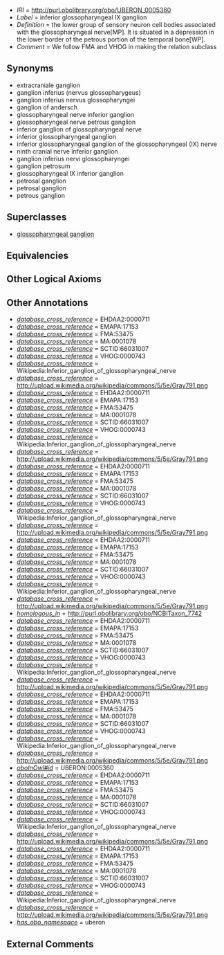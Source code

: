  * *IRI* = http://purl.obolibrary.org/obo/UBERON_0005360
 * *Label* = inferior glossopharyngeal IX ganglion
 * *Definition* = the lower group of sensory neuron cell bodies associated with the glossopharyngeal nerve[MP]. It is situated in a depression in the lower border of the petrous portion of the temporal bone[WP].
 * *Comment* = We follow FMA and VHOG in making the relation subclass

## Synonyms

 * extracraniale ganglion
 * ganglion inferius (nervus glossopharygeus)
 * ganglion inferius nervus glossopharyngei
 * ganglion of andersch
 * glossopharyngeal nerve inferior ganglion
 * glossopharyngeal nerve petrous ganglion
 * inferior ganglion of glossopharyngeal nerve
 * inferior glossopharyngeal ganglion
 * inferior glossopharyngeal ganglion of the glossopharyngeal (IX) nerve
 * ninth cranial nerve inferior ganglion
 * ganglion inferius nervi glossopharyngei
 * ganglion petrosum
 * glossopharyngeal IX inferior ganglion
 * petrosal ganglion
 * petrosal ganglion
 * petrous ganglion

## Superclasses

 * [glossopharyngeal ganglion](../../UBERON/01/UBERON_0001701.md)

## Equivalencies


## Other Logical Axioms


## Other Annotations

 * *[database_cross_reference](../../ef/oboInOwl#hasDbXref.md)* = EHDAA2:0000711
 * *[database_cross_reference](../../ef/oboInOwl#hasDbXref.md)* = EMAPA:17153
 * *[database_cross_reference](../../ef/oboInOwl#hasDbXref.md)* = FMA:53475
 * *[database_cross_reference](../../ef/oboInOwl#hasDbXref.md)* = MA:0001078
 * *[database_cross_reference](../../ef/oboInOwl#hasDbXref.md)* = SCTID:66031007
 * *[database_cross_reference](../../ef/oboInOwl#hasDbXref.md)* = VHOG:0000743
 * *[database_cross_reference](../../ef/oboInOwl#hasDbXref.md)* = Wikipedia:Inferior_ganglion_of_glossopharyngeal_nerve
 * *[database_cross_reference](../../ef/oboInOwl#hasDbXref.md)* = http://upload.wikimedia.org/wikipedia/commons/5/5e/Gray791.png
 * *[database_cross_reference](../../ef/oboInOwl#hasDbXref.md)* = EHDAA2:0000711
 * *[database_cross_reference](../../ef/oboInOwl#hasDbXref.md)* = EMAPA:17153
 * *[database_cross_reference](../../ef/oboInOwl#hasDbXref.md)* = FMA:53475
 * *[database_cross_reference](../../ef/oboInOwl#hasDbXref.md)* = MA:0001078
 * *[database_cross_reference](../../ef/oboInOwl#hasDbXref.md)* = SCTID:66031007
 * *[database_cross_reference](../../ef/oboInOwl#hasDbXref.md)* = VHOG:0000743
 * *[database_cross_reference](../../ef/oboInOwl#hasDbXref.md)* = Wikipedia:Inferior_ganglion_of_glossopharyngeal_nerve
 * *[database_cross_reference](../../ef/oboInOwl#hasDbXref.md)* = http://upload.wikimedia.org/wikipedia/commons/5/5e/Gray791.png
 * *[database_cross_reference](../../ef/oboInOwl#hasDbXref.md)* = EHDAA2:0000711
 * *[database_cross_reference](../../ef/oboInOwl#hasDbXref.md)* = EMAPA:17153
 * *[database_cross_reference](../../ef/oboInOwl#hasDbXref.md)* = FMA:53475
 * *[database_cross_reference](../../ef/oboInOwl#hasDbXref.md)* = MA:0001078
 * *[database_cross_reference](../../ef/oboInOwl#hasDbXref.md)* = SCTID:66031007
 * *[database_cross_reference](../../ef/oboInOwl#hasDbXref.md)* = VHOG:0000743
 * *[database_cross_reference](../../ef/oboInOwl#hasDbXref.md)* = Wikipedia:Inferior_ganglion_of_glossopharyngeal_nerve
 * *[database_cross_reference](../../ef/oboInOwl#hasDbXref.md)* = http://upload.wikimedia.org/wikipedia/commons/5/5e/Gray791.png
 * *[database_cross_reference](../../ef/oboInOwl#hasDbXref.md)* = EHDAA2:0000711
 * *[database_cross_reference](../../ef/oboInOwl#hasDbXref.md)* = EMAPA:17153
 * *[database_cross_reference](../../ef/oboInOwl#hasDbXref.md)* = FMA:53475
 * *[database_cross_reference](../../ef/oboInOwl#hasDbXref.md)* = MA:0001078
 * *[database_cross_reference](../../ef/oboInOwl#hasDbXref.md)* = SCTID:66031007
 * *[database_cross_reference](../../ef/oboInOwl#hasDbXref.md)* = VHOG:0000743
 * *[database_cross_reference](../../ef/oboInOwl#hasDbXref.md)* = Wikipedia:Inferior_ganglion_of_glossopharyngeal_nerve
 * *[database_cross_reference](../../ef/oboInOwl#hasDbXref.md)* = http://upload.wikimedia.org/wikipedia/commons/5/5e/Gray791.png
 * *[homologous_in](../../core#homologous/in/core#homologous_in.md)* = http://purl.obolibrary.org/obo/NCBITaxon_7742
 * *[database_cross_reference](../../ef/oboInOwl#hasDbXref.md)* = EHDAA2:0000711
 * *[database_cross_reference](../../ef/oboInOwl#hasDbXref.md)* = EMAPA:17153
 * *[database_cross_reference](../../ef/oboInOwl#hasDbXref.md)* = FMA:53475
 * *[database_cross_reference](../../ef/oboInOwl#hasDbXref.md)* = MA:0001078
 * *[database_cross_reference](../../ef/oboInOwl#hasDbXref.md)* = SCTID:66031007
 * *[database_cross_reference](../../ef/oboInOwl#hasDbXref.md)* = VHOG:0000743
 * *[database_cross_reference](../../ef/oboInOwl#hasDbXref.md)* = Wikipedia:Inferior_ganglion_of_glossopharyngeal_nerve
 * *[database_cross_reference](../../ef/oboInOwl#hasDbXref.md)* = http://upload.wikimedia.org/wikipedia/commons/5/5e/Gray791.png
 * *[database_cross_reference](../../ef/oboInOwl#hasDbXref.md)* = EHDAA2:0000711
 * *[database_cross_reference](../../ef/oboInOwl#hasDbXref.md)* = EMAPA:17153
 * *[database_cross_reference](../../ef/oboInOwl#hasDbXref.md)* = FMA:53475
 * *[database_cross_reference](../../ef/oboInOwl#hasDbXref.md)* = MA:0001078
 * *[database_cross_reference](../../ef/oboInOwl#hasDbXref.md)* = SCTID:66031007
 * *[database_cross_reference](../../ef/oboInOwl#hasDbXref.md)* = VHOG:0000743
 * *[database_cross_reference](../../ef/oboInOwl#hasDbXref.md)* = Wikipedia:Inferior_ganglion_of_glossopharyngeal_nerve
 * *[database_cross_reference](../../ef/oboInOwl#hasDbXref.md)* = http://upload.wikimedia.org/wikipedia/commons/5/5e/Gray791.png
 * *[oboInOwl#id](../../id/oboInOwl#id.md)* = UBERON:0005360
 * *[database_cross_reference](../../ef/oboInOwl#hasDbXref.md)* = EHDAA2:0000711
 * *[database_cross_reference](../../ef/oboInOwl#hasDbXref.md)* = EMAPA:17153
 * *[database_cross_reference](../../ef/oboInOwl#hasDbXref.md)* = FMA:53475
 * *[database_cross_reference](../../ef/oboInOwl#hasDbXref.md)* = MA:0001078
 * *[database_cross_reference](../../ef/oboInOwl#hasDbXref.md)* = SCTID:66031007
 * *[database_cross_reference](../../ef/oboInOwl#hasDbXref.md)* = VHOG:0000743
 * *[database_cross_reference](../../ef/oboInOwl#hasDbXref.md)* = Wikipedia:Inferior_ganglion_of_glossopharyngeal_nerve
 * *[database_cross_reference](../../ef/oboInOwl#hasDbXref.md)* = http://upload.wikimedia.org/wikipedia/commons/5/5e/Gray791.png
 * *[database_cross_reference](../../ef/oboInOwl#hasDbXref.md)* = EHDAA2:0000711
 * *[database_cross_reference](../../ef/oboInOwl#hasDbXref.md)* = EMAPA:17153
 * *[database_cross_reference](../../ef/oboInOwl#hasDbXref.md)* = FMA:53475
 * *[database_cross_reference](../../ef/oboInOwl#hasDbXref.md)* = MA:0001078
 * *[database_cross_reference](../../ef/oboInOwl#hasDbXref.md)* = SCTID:66031007
 * *[database_cross_reference](../../ef/oboInOwl#hasDbXref.md)* = VHOG:0000743
 * *[database_cross_reference](../../ef/oboInOwl#hasDbXref.md)* = Wikipedia:Inferior_ganglion_of_glossopharyngeal_nerve
 * *[database_cross_reference](../../ef/oboInOwl#hasDbXref.md)* = http://upload.wikimedia.org/wikipedia/commons/5/5e/Gray791.png
 * *[has_obo_namespace](../../ce/oboInOwl#hasOBONamespace.md)* = uberon

## External Comments

